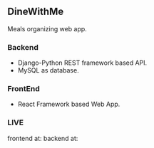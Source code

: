 ## DineWithMe

Meals organizing web app.

### Backend
* Django-Python REST framework based API.
* MySQL as database.

### FrontEnd
* React Framework based Web App.

### LIVE
frontend at: 
backend at: